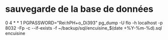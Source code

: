 # sauvegarde de la base de données
0 4 * * 1 PGPASSWORD="Rei:hPH+o_Di393" pg_dump -U flo -h localhost -p 8032 -Fp -c --if-exists -f ~/backup/sql/encuisine_$(date +\%Y-\%m-\%d).sql encuisine
